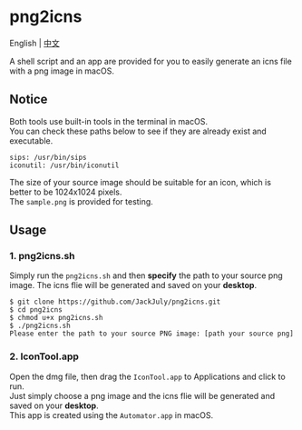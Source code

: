 # png2icns
English | [中文](README_zh_CN.md)


A shell script and an app are provided for you to easily
generate an icns file with a png image in macOS.

## Notice

Both tools use built-in tools in the terminal in macOS.  
You can check these paths below to see if they are already exist and executable. 
 
```
sips: /usr/bin/sips
iconutil: /usr/bin/iconutil
```  

The size of your source image should be suitable for an icon, which is better to be 1024x1024 pixels.   
The `sample.png` is provided for testing.

## Usage

### 1. png2icns.sh  
Simply run the `png2icns.sh` and then **specify** the path to your source png image. The icns flie will be generated and saved on your **desktop**.

```
$ git clone https://github.com/JackJuly/png2icns.git
$ cd png2icns
$ chmod u+x png2icns.sh
$ ./png2icns.sh
Please enter the path to your source PNG image: [path your source png]
```

### 2. IconTool.app
Open the dmg file, then drag the `IconTool.app` to Applications and click to run.  
Just simply choose a png image and the icns flie will be generated and saved on your **desktop**.  
This app is created using the `Automator.app` in macOS.

